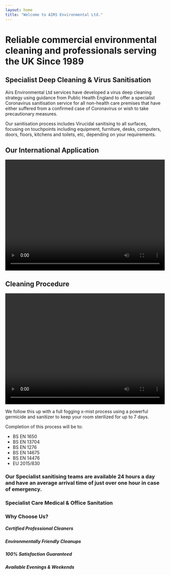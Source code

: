```yaml
---
layout: home
title: "Welcome to AIRS Environmental Ltd."
---
```


<h1 class="text-center">
  Reliable commercial environmental cleaning and professionals serving the UK Since 1989
</h1>

<h2 class="text-center">
  Specialist  Deep  Cleaning & Virus Sanitisation
</h2>

<p class="text-center">
  Airs Environmental Ltd services have developed a virus deep cleaning strategy using guidance from Public Health England to offer a specialist Coronavirus sanitisation service for all non-health care premises that have either suffered from a confirmed case of Coronavirus or wish to take precautionary measures.
</p>

<p class="text-center">
  Our sanitisation process includes Virucidal sanitising to all surfaces, focusing on touchpoints including equipment, furniture, desks, computers, doors, floors, kitchens and toilets, etc, depending on your requirements.
</p>

<div class="row my-3">
  <div class="col-12 col-lg-6 my-3">
    <h2 class="text-center">
      Our International Application
    </h2>
    <video style="width: 100%; height: 350px;" controls>
      <source src="https://adyanmuhammad.github.io/airs-2/assets/vid/home.mp4"> 
     </video>
  </div>
  <div class="col-12 col-lg-6 my-3">
    <h2 class="text-center">
      Cleaning Procedure
    </h2>
    <video style="width: 100%; height: 350px;" controls>
      <source src="https://adyanmuhammad.github.io/airs-2/assets/vid/cleaning-procedure.mp4"> 
     </video>
  </div>
</div>

We follow this up with a full fogging x-mist process using a powerful germicide and sanitizer to keep your room sterilized for up to 7 days.

Completion of this process will be to:

- BS EN 1650
- BS EN 13704
- BS EN 1276
- BS EN 14675
- BS EN 14476
- EU 2015/830

<h3 class="text-center">
  Our Specialist sanitising teams are available 24 hours a day and have an average arrival time of just over one hour in case of emergency.
</h3>

<div class="row my-5 border">

  <div class="col-12 text-center my-5">
    <h3>
      Specialist Care Medical & Office Sanitation
    </h3>
    <h3>
      Why Choose Us?
    </h3>
  </div>

  <div class="col-12 col-lg-3 bg-light text-center border border-transparent p-3">
    <h5 class="text-primary text-center font-weight-bold">
      Certified Professional Cleaners
    </h5>
  </div>

  <div class="col-12 col-lg-3 bg-light text-center border border-transparent p-3">
    <h5 class="text-primary text-center font-weight-bold">
      Environmentally Friendly Cleanups
    </h5>
  </div>

  <div class="col-12 col-lg-3 bg-light text-center border border-transparent p-3">
    <h5 class="text-primary text-center font-weight-bold">
      100% Satisfaction Guaranteed
    </h5>
  </div>

  <div class="col-12 col-lg-3 bg-light text-center border border-transparent p-3">
    <h5 class="text-primary text-center font-weight-bold">
      Available Evenings & Weekends 
    </h5>
  </div>

</div>
